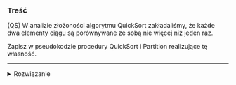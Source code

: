 ### Treść
(QS)
W analizie złożoności algorytmu QuickSort zakładaliśmy, że każde dwa elementy ciągu są porównywane ze sobą nie więcej niż jeden raz. 

Zapisz w pseudokodzie procedury QuickSort i Partition realizujące tę własność.

------
<details><summary>Rozwiązanie</summary>
<p>
    
Trzeba napisać zwykłego Quicksorta i zwykłe partition.

